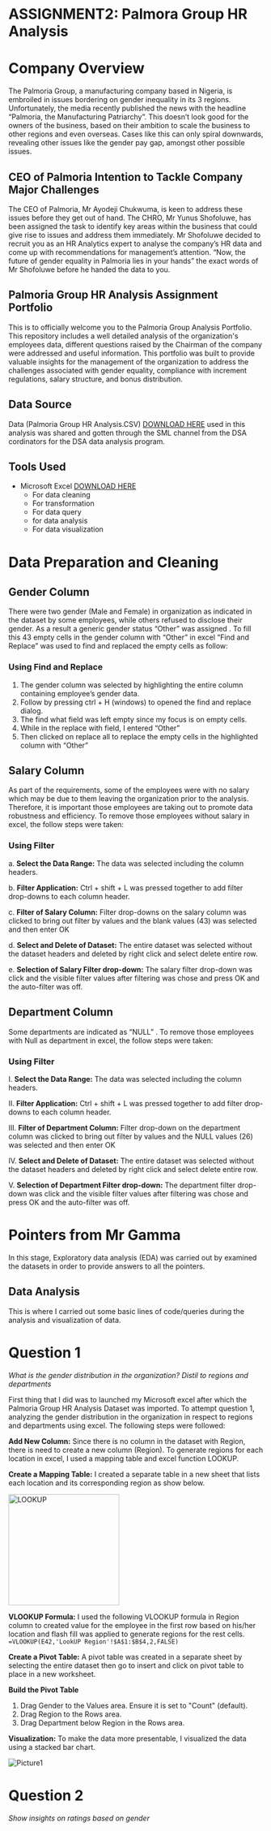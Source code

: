 # ASSIGNMENT2: Palmora Group HR Analysis
# Company Overview
The Palmoria Group, a manufacturing company based in Nigeria, is embroiled in issues bordering on gender inequality in its 3 regions. Unfortunately, the media recently published the news with the headline “Palmoria, the Manufacturing Patriarchy”. This doesn’t look good for the owners of the business, based on their ambition to scale the business to other regions and even overseas. Cases like this can only spiral downwards, revealing other issues like the gender pay gap, amongst other possible issues.
## CEO of Palmoria Intention to Tackle Company Major Challenges
The CEO of Palmoria, Mr Ayodeji Chukwuma, is keen to address these issues before they get out of hand. The CHRO, Mr Yunus Shofoluwe, has been assigned the task to identify key areas within the business that could give rise to issues and address them immediately. Mr Shofoluwe decided to recruit you as an HR Analytics expert to analyse the company’s HR data and come up with recommendations for management’s attention. “Now, the future of gender equality in Palmoria lies in your hands” the exact words of Mr Shofoluwe before he handed the data to you.
## Palmoria Group HR Analysis Assignment Portfolio
This is to officially welcome you to the Palmoria Group Analysis Portfolio. This repository includes a well detailed analysis of the organization's employees data, different questions raised by the Chairman of the company were addressed and useful information. This portfolio was built to provide valuable insights for the management of the organization to address the challenges associated with gender equality, compliance with increment regulations, salary structure, and bonus distribution.
## Data Source
Data (Palmoria Group HR Analysis.CSV) [DOWNLOAD HERE](https://canvas.instructure.com/courses/11955369/files/folder/DSA%20Capstone%20Project%20Files) used in this analysis was shared and gotten through the SML channel from the DSA cordinators for the DSA data analysis program.
## Tools Used
- Microsoft Excel [DOWNLOAD HERE](https://www.microsoft.com/en-us/microsoft-365/excel)
  - For data cleaning
  - For transformation
  - For data query
  - for data analysis
  - For data visualization
 # Data Preparation and Cleaning
 ## Gender Column
There were two gender (Male and Female) in organization as indicated in the dataset by some employees, while others refused to disclose their gender. As a result a generic gender status “Other” was assigned . To fill this 43 empty cells in the gender column with “Other” in excel “Find and Replace” was used to find and replaced the empty cells as follow:
### Using Find and Replace
1. The gender column was selected by highlighting the entire column containing employee’s gender data.
2. Follow by pressing ctrl + H (windows) to opened the find and replace dialog.
3. The find what field was left empty since my focus is on empty cells.
4. While in the replace with field, I entered “Other”
5. Then clicked on replace all to replace the empty cells in the highlighted column with “Other”
## Salary Column
As part of the requirements, some of the employees were with no salary which may be due to them leaving the organization prior to the analysis. Therefore, it is important those employees are taking out to promote data robustness and efficiency. To remove those employees without salary in excel, the follow steps were taken:
### Using Filter
a.  **Select the Data Range:** The data was selected including the column headers.

b.  **Filter Application:** Ctrl + shift + L was pressed together to add filter drop-downs to each column header. 

c.   **Filter of Salary Column:**  Filter drop-downs on the salary column was clicked to bring out filter by values and the blank values (43) was selected and then enter OK

d.   **Select and Delete of Dataset:** The entire dataset was selected without the dataset headers and deleted by right click and select delete entire row.

e.   **Selection of Salary Filter drop-down:** The salary filter drop-down was click and the visible filter values after filtering was chose and press OK and the auto-filter        was off. 

## Department Column
Some departments are indicated as “NULL” . To remove those employees with Null as department in excel, the follow steps were taken:
### Using Filter 
I.  **Select the Data Range:** The data was selected including the column headers.

II.  **Filter Application:** Ctrl + shift + L was pressed together to add filter drop-downs to each column header. 

III.   **Filter of Department Column:**  Filter drop-down on the department column was clicked to bring out filter by values and the NULL values (26) was selected and then enter OK

IV.   **Select and Delete of Dataset:** The entire dataset was selected without the dataset headers and deleted by right click and select delete entire row.

V.   **Selection of Department Filter drop-down:** The department filter drop-down was click and the visible filter values after filtering was chose and press OK and the auto-filter was off. 

# Pointers from Mr Gamma
In this stage, Exploratory data analysis (EDA) was carried out by examined the datasets in order to provide answers to all the pointers.
## Data Analysis
This is where I carried out some basic lines of code/queries during the analysis and visualization of data.
# Question 1
*What is the gender distribution in the organization? Distil to regions and departments*

First thing that I did was to launched my Microsoft excel after which the Palmoria Group HR Analysis Dataset was imported. To attempt question 1, analyzing the gender distribution in the organization in respect to regions and departments using excel.  The following steps were followed:

**Add New Column:** Since there is no column in the dataset with Region, there is need to create a new column (Region). To generate regions for each location in excel, I used a mapping table and excel function LOOKUP.

**Create a Mapping Table:** I created a separate table in a new sheet that lists each location and its corresponding region as show below. 

<img width="219" alt="LOOKUP" src="https://github.com/user-attachments/assets/1a45ee2d-7eb3-47b0-bcff-53d3ef843003" />

**VLOOKUP Formula:** I used the following VLOOKUP formula in Region column to created value for the employee in the first row based on his/her location and flash fill was applied to generate regions for the rest cells. ```=VLOOKUP(E42,'LookUP Region'!$A$1:$B$4,2,FALSE)``` 

**Create a Pivot Table:** A pivot table was created in a separate sheet by selecting the entire dataset then go to insert and click on pivot table to place in a new worksheet.

**Build the Pivot Table** 
1. Drag Gender to the Values area. Ensure it is set to "Count" (default).
2. Drag Region to the Rows area.
3. Drag Department below Region in the Rows area.

**Visualization:** To make the data more presentable, I visualized the data using a stacked bar chart.

![Picture1](https://github.com/user-attachments/assets/7d1ab374-1dbd-4dda-8ebd-3b2397e88570)

# Question 2
*Show insights on ratings based on gender*
























